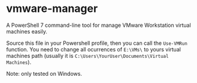 # vmware-manager

A PowerShell 7 command-line tool for manage VMware Workstation virtual machines easily.

Source this file in your Powershell profile, then you can call the `Use-VMRun` function.
You need to change all ocurrences of `E:\VMs\` to yours virtual machines path (usually it is `C:\Users\YourUser\Documents\Virtual Machines`).

Note: only tested on Windows.
